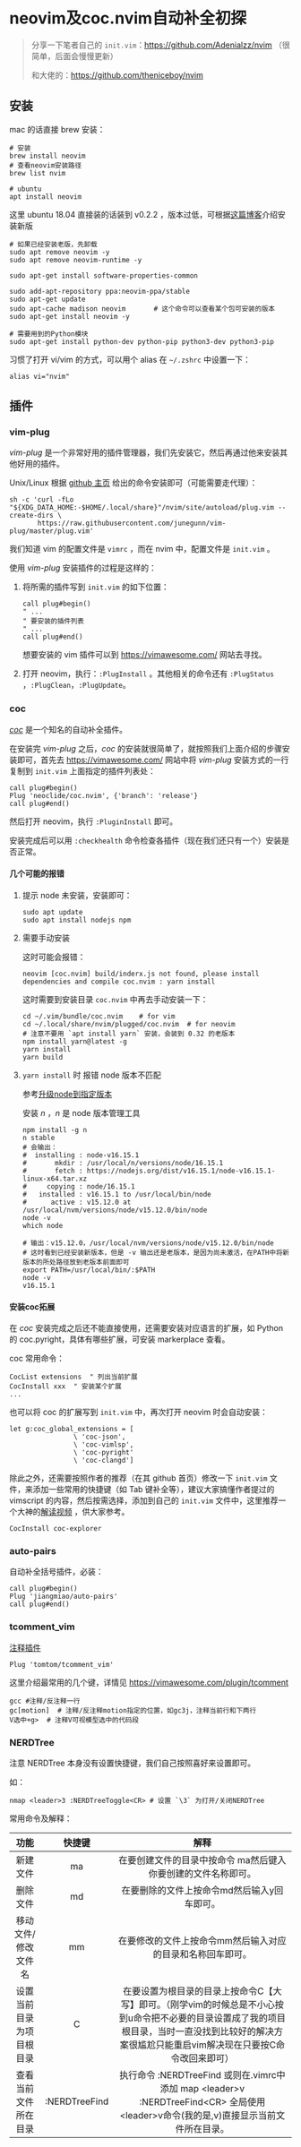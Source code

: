 # neovim及coc.nvim自动补全初探

> 分享一下笔者自己的 `init.vim`：https://github.com/Adenialzz/nvim （很简单，后面会慢慢更新）
>
> 和大佬的：https://github.com/theniceboy/nvim

## 安装

mac 的话直接 brew 安装：

```shell
# 安装
brew install neovim
# 查看neovim安装路径
brew list nvim

# ubuntu
apt install neovim
```

这里 ubuntu 18.04 直接装的话装到 v0.2.2 ，版本过低，可根据[这篇博客](https://www.jianshu.com/p/83a8d5e52e19)介绍安装新版

```shell
# 如果已经安装老版，先卸载
sudo apt remove neovim -y
sudo apt remove neovim-runtime -y

sudo apt-get install software-properties-common

sudo add-apt-repository ppa:neovim-ppa/stable  
sudo apt-get update
sudo apt-cache madison neovim		# 这个命令可以查看某个包可安装的版本
sudo apt-get install neovim -y

# 需要用到的Python模块
sudo apt-get install python-dev python-pip python3-dev python3-pip
```

习惯了打开 vi/vim 的方式，可以用个 alias 在 `~/.zshrc` 中设置一下：

```shell
alias vi="nvim"
```

## 插件

### vim-plug

*vim-plug* 是一个非常好用的插件管理器，我们先安装它，然后再通过他来安装其他好用的插件。

Unix/Linux 根据 [github 主页](https://github.com/junegunn/vim-plug) 给出的命令安装即可（可能需要走代理）：

```shell
sh -c 'curl -fLo "${XDG_DATA_HOME:-$HOME/.local/share}"/nvim/site/autoload/plug.vim --create-dirs \
       https://raw.githubusercontent.com/junegunn/vim-plug/master/plug.vim'
```

我们知道 vim 的配置文件是 `vimrc` ，而在 nvim 中，配置文件是 `init.vim` 。

使用 *vim-plug* 安装插件的过程是这样的：

1. 将所需的插件写到 `init.vim` 的如下位置：

   ```vimscript
   call plug#begin()
   " ...
   " 要安装的插件列表
   " ...
   call plug#end()
   ```

   想要安装的 vim 插件可以到 https://vimawesome.com/ 网站去寻找。

2. 打开 neovim，执行：`:PlugInstall` 。其他相关的命令还有 `:PlugStatus `，`:PlugClean`，`:PlugUpdate`。

### coc

*[coc](https://github.com/neoclide/coc.nvim)* 是一个知名的自动补全插件。

在安装完 *vim-plug* 之后，*coc* 的安装就很简单了，就按照我们上面介绍的步骤安装即可，首先去 https://vimawesome.com/ 网站中将 *vim-plug* 安装方式的一行复制到 `init.vim` 上面指定的插件列表处：

```vimscript
call plug#begin()
Plug 'neoclide/coc.nvim', {'branch': 'release'}
call plug#end()
```

然后打开 neovim，执行 `:PluginInstall` 即可。

安装完成后可以用 `:checkhealth` 命令检查各插件（现在我们还只有一个）安装是否正常。

#### 几个可能的报错

1. 提示 node 未安装，安装即可：

   ```shell
   sudo apt update
   sudo apt install nodejs npm
   ```

2. 需要手动安装

   这时可能会报错：

   ```
   neovim [coc.nvim] build/inderx.js not found, please install dependencies and compile coc.nvim : yarn install
   ```

   这时需要到安装目录 `coc.nvim` 中再去手动安装一下：

   ```shell
   cd ~/.vim/bundle/coc.nvim	# for vim
   cd ~/.local/share/nvim/plugged/coc.nvim 	# for neovim
   # 注意不要用 `apt install yarn` 安装，会装到 0.32 的老版本
   npm install yarn@latest -g
   yarn install
   yarn build
   ```

3. `yarn install` 时 报错 node 版本不匹配

   参考[升级node到指定版本](https://www.jianshu.com/p/e6d3f7110a60)

   安装 *n* ，*n* 是 node 版本管理工具

   ```shell
   npm install -g n
   n stable 
   # 会输出：
   #  installing : node-v16.15.1
   #       mkdir : /usr/local/n/versions/node/16.15.1
   #       fetch : https://nodejs.org/dist/v16.15.1/node-v16.15.1-linux-x64.tar.xz
   #     copying : node/16.15.1
   #   installed : v16.15.1 to /usr/local/bin/node
   #      active : v15.12.0 at /usr/local/nvm/versions/node/v15.12.0/bin/node
   node -v
   which node
   
   # 输出：v15.12.0，/usr/local/nvm/versions/node/v15.12.0/bin/node
   # 这时看到已经安装新版本，但是 -v 输出还是老版本，是因为尚未激活，在PATH中将新版本的所处路径放到老版本前面即可
   export PATH=/usr/local/bin/:$PATH
   node -v 
   v16.15.1
   ```

#### 安装coc拓展

在 *coc* 安装完成之后还不能直接使用，还需要安装对应语言的扩展，如 Python 的 coc.pyright，具体有哪些扩展，可安装 markerplace 查看。

coc 常用命令：

```
CocList extensions	" 列出当前扩展
CocInstall xxx	" 安装某个扩展
...
```

也可以将 coc 的扩展写到 `init.vim` 中，再次打开 neovim 时会自动安装：

```vimscript
let g:coc_global_extensions = [
                \ 'coc-json',
                \ 'coc-vimlsp',
                \ 'coc-pyright'
                \ 'coc-clangd']
```

除此之外，还需要按照作者的推荐（在其 github 首页）修改一下 `init.vim` 文件，来添加一些常用的快捷键（如 Tab 键补全等），建议大家搞懂作者提过的 vimscript 的内容，然后按需选择，添加到自己的 `init.vim` 文件中，这里推荐一个大神的[解读视频](https://www.bilibili.com/video/BV1Ka4y1E7AM) ，供大家参考。

```
CocInstall coc-explorer
```

### auto-pairs

自动补全括号插件，必装：

```vimscript
call plug#begin()
Plug 'jiangmiao/auto-pairs'
call plug#end()
```

### tcomment_vim

[注释插件](https://vimawesome.com/plugin/tcomment)

```
Plug 'tomtom/tcomment_vim'
```

这里介绍最常用的几个键，详情见 https://vimawesome.com/plugin/tcomment

```shell
gcc #注释/反注释一行
gc[motion]	# 注释/反注释motion指定的位置，如gc3j，注释当前行和下两行
V选中+g>	# 注释V可视模型选中的代码段
```

### NERDTree

注意 NERDTree 本身没有设置快捷键，我们自己按照喜好来设置即可。

如：

```shell
nmap <leader>3 :NERDTreeToggle<CR> # 设置 `\3` 为打开/关闭NERDTree
```

常用命令及解释：

|           功能           |    快捷键     |                             解释                             |
| :----------------------: | :-----------: | :----------------------------------------------------------: |
|         新建文件         |      ma       | 在要创建文件的目录中按命令 ma然后键入你要创建的文件名称即可。 |
|         删除文件         |      md       |         在要删除的文件上按命令md然后输入y回车即可。          |
|   移动文件/修改文件名    |      mm       |  在要修改的文件上按命令mm然后输入对应的目录和名称回车即可。  |
| 设置当前目录为项目根目录 |       C       | 在要设置为根目录的目录上按命令C【大写】即可。（刚学vim的时候总是不小心按到u命令把不必要的目录设置成了我的项目根目录，当时一直没找到比较好的解决方案很尴尬只能重启vim解决现在只要按C命令改回来即可） |
|   查看当前文件所在目录   | :NERDTreeFind | 执行命令 :NERDTreeFind 或则在.vimrc中添加 map \<leader\>v :NERDTreeFind\<CR\> 全局使用 \<leader\>v命令(我的是,v)直接显示当前文件所在目录。 |





